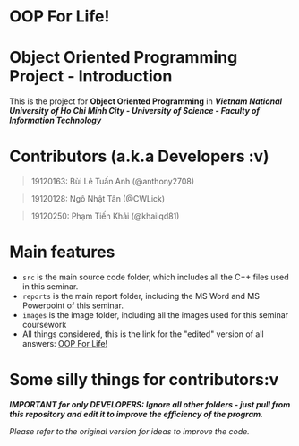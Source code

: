 # OOP For Life!

# Object Oriented Programming Project - Introduction

This is the project for **Object Oriented Programming** in ***Vietnam National University of Ho Chi Minh City - University of Science - Faculty of Information Technology***

# Contributors (a.k.a Developers :v)

> 19120163: Bùi Lê Tuấn Anh (@anthony2708)

> 19120128: Ngô Nhật Tân (@CWLick)

> 19120250: Phạm Tiến Khải (@khailqd81)

# Main features
- `src` is the main source code folder, which includes all the C++ files used in this seminar.
- `reports` is the main report folder, including the MS Word and MS Powerpoint of this seminar.
- `images` is the image folder, including all the images used for this seminar coursework
- All things considered, this is the link for the "edited" version of all answers: [OOP For Life!](https://docs.google.com/document/d/1pNIm-q0aODbO6CjbVEGMsJKVa-lifrHfjafC3VTjwNI/edit?usp=sharing)

# Some silly things for contributors:v
***IMPORTANT for only DEVELOPERS: Ignore all other folders -  just pull from this repository and edit it to improve the efficiency of the program***.

*Please refer to the original version for ideas to improve the code.*
